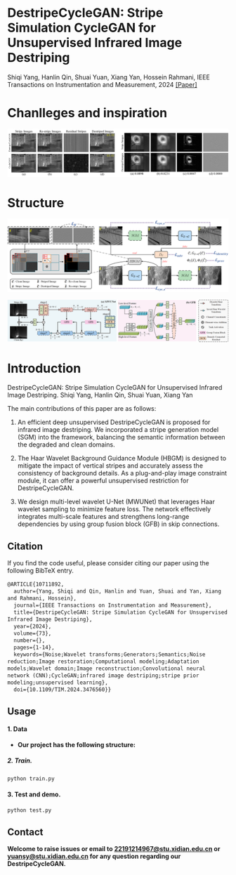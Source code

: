 # DestripeCycleGAN: Stripe Simulation CycleGAN for Unsupervised Infrared Image Destriping

Shiqi Yang, Hanlin Qin, Shuai Yuan, Xiang Yan, Hossein Rahmani, IEEE Transactions on Instrumentation and Measurement, 2024 [[Paper]](https://ieeexplore.ieee.org/document/10711892)

# Chanlleges and inspiration   
![Image text](https://github.com/xdFai/DestripeCycleGAN/blob/main/Fig/image0.png)


# Structure
![Image text](https://github.com/xdFai/DestripeCycleGAN/blob/main/Fig/image1.png)

![Image text](https://github.com/xdFai/DestripeCycleGAN/blob/main/Fig/image2.png)


# Introduction
DestripeCycleGAN: Stripe Simulation CycleGAN for Unsupervised Infrared Image Destriping. Shiqi Yang, Hanlin Qin, Shuai Yuan, Xiang Yan


The main contributions of this paper are as follows: 
1. An efficient deep unsupervised DestripeCycleGAN is proposed for infrared image destriping. We incorporated a stripe generation model (SGM) into the framework, balancing the semantic information between the degraded and clean domains.

2. The Haar Wavelet Background Guidance Module (HBGM) is designed to mitigate the impact of vertical stripes and accurately assess the consistency of background details. As a plug-and-play image constraint module, it can offer a powerful unsupervised restriction for DestripeCycleGAN.
   
3. We design multi-level wavelet U-Net (MWUNet) that leverages Haar wavelet sampling to minimize feature loss. The network effectively integrates multi-scale features and strengthens long-range dependencies by using group fusion block (GFB) in skip connections.


## Citation

If you find the code useful, please consider citing our paper using the following BibTeX entry.

```
@ARTICLE{10711892,
  author={Yang, Shiqi and Qin, Hanlin and Yuan, Shuai and Yan, Xiang and Rahmani, Hossein},
  journal={IEEE Transactions on Instrumentation and Measurement}, 
  title={DestripeCycleGAN: Stripe Simulation CycleGAN for Unsupervised Infrared Image Destriping}, 
  year={2024},
  volume={73},
  number={},
  pages={1-14},
  keywords={Noise;Wavelet transforms;Generators;Semantics;Noise reduction;Image restoration;Computational modeling;Adaptation models;Wavelet domain;Image reconstruction;Convolutional neural network (CNN);CycleGAN;infrared image destriping;stripe prior modeling;unsupervised learning},
  doi={10.1109/TIM.2024.3476560}}

```

## Usage


#### 1. Data
* **Our project has the following structure:**

##### 2. Train.
```bash
python train.py
```

#### 3. Test and demo.
```bash
python test.py
```

## Contact
**Welcome to raise issues or email to [22191214967@stu.xidian.edu.cn](22191214967@stu.xidian.edu.cn) or [yuansy@stu.xidian.edu.cn](yuansy@stu.xidian.edu.cn) for any question regarding our DestripeCycleGAN.**
